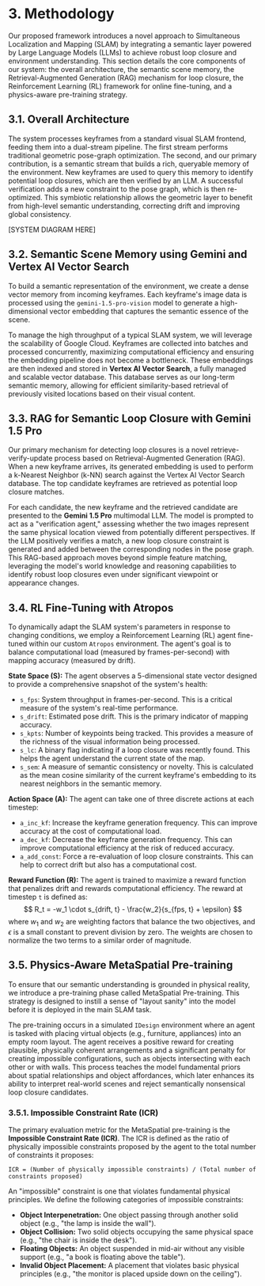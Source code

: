 # 3. Methodology

Our proposed framework introduces a novel approach to Simultaneous Localization and Mapping (SLAM) by integrating a semantic layer powered by Large Language Models (LLMs) to achieve robust loop closure and environment understanding. This section details the core components of our system: the overall architecture, the semantic scene memory, the Retrieval-Augmented Generation (RAG) mechanism for loop closure, the Reinforcement Learning (RL) framework for online fine-tuning, and a physics-aware pre-training strategy.

## 3.1. Overall Architecture

The system processes keyframes from a standard visual SLAM frontend, feeding them into a dual-stream pipeline. The first stream performs traditional geometric pose-graph optimization. The second, and our primary contribution, is a semantic stream that builds a rich, queryable memory of the environment. New keyframes are used to query this memory to identify potential loop closures, which are then verified by an LLM. A successful verification adds a new constraint to the pose graph, which is then re-optimized. This symbiotic relationship allows the geometric layer to benefit from high-level semantic understanding, correcting drift and improving global consistency.

[SYSTEM DIAGRAM HERE]

## 3.2. Semantic Scene Memory using Gemini and Vertex AI Vector Search

To build a semantic representation of the environment, we create a dense vector memory from incoming keyframes. Each keyframe's image data is processed using the `gemini-1.5-pro-vision` model to generate a high-dimensional vector embedding that captures the semantic essence of the scene.

To manage the high throughput of a typical SLAM system, we will leverage the scalability of Google Cloud. Keyframes are collected into batches and processed concurrently, maximizing computational efficiency and ensuring the embedding pipeline does not become a bottleneck. These embeddings are then indexed and stored in **Vertex AI Vector Search**, a fully managed and scalable vector database. This database serves as our long-term semantic memory, allowing for efficient similarity-based retrieval of previously visited locations based on their visual content.

## 3.3. RAG for Semantic Loop Closure with Gemini 1.5 Pro

Our primary mechanism for detecting loop closures is a novel retrieve-verify-update process based on Retrieval-Augmented Generation (RAG). When a new keyframe arrives, its generated embedding is used to perform a k-Nearest Neighbor (k-NN) search against the Vertex AI Vector Search database. The top candidate keyframes are retrieved as potential loop closure matches.

For each candidate, the new keyframe and the retrieved candidate are presented to the **Gemini 1.5 Pro** multimodal LLM. The model is prompted to act as a "verification agent," assessing whether the two images represent the same physical location viewed from potentially different perspectives. If the LLM positively verifies a match, a new loop closure constraint is generated and added between the corresponding nodes in the pose graph. This RAG-based approach moves beyond simple feature matching, leveraging the model's world knowledge and reasoning capabilities to identify robust loop closures even under significant viewpoint or appearance changes.

## 3.4. RL Fine-Tuning with Atropos

To dynamically adapt the SLAM system's parameters in response to changing conditions, we employ a Reinforcement Learning (RL) agent fine-tuned within our custom `Atropos` environment. The agent's goal is to balance computational load (measured by frames-per-second) with mapping accuracy (measured by drift).

**State Space (S):** The agent observes a 5-dimensional state vector designed to provide a comprehensive snapshot of the system's health:
*   `s_fps`: System throughput in frames-per-second. This is a critical measure of the system's real-time performance.
*   `s_drift`: Estimated pose drift. This is the primary indicator of mapping accuracy.
*   `s_kpts`: Number of keypoints being tracked. This provides a measure of the richness of the visual information being processed.
*   `s_lc`: A binary flag indicating if a loop closure was recently found. This helps the agent understand the current state of the map.
*   `s_sem`: A measure of semantic consistency or novelty. This is calculated as the mean cosine similarity of the current keyframe's embedding to its nearest neighbors in the semantic memory.

**Action Space (A):** The agent can take one of three discrete actions at each timestep:
*   `a_inc_kf`: Increase the keyframe generation frequency. This can improve accuracy at the cost of computational load.
*   `a_dec_kf`: Decrease the keyframe generation frequency. This can improve computational efficiency at the risk of reduced accuracy.
*   `a_add_const`: Force a re-evaluation of loop closure constraints. This can help to correct drift but also has a computational cost.

**Reward Function (R):** The agent is trained to maximize a reward function that penalizes drift and rewards computational efficiency. The reward at timestep `t` is defined as:
$$
R_t = -w_1 \cdot s_{drift, t} - \frac{w_2}{s_{fps, t} + \epsilon}
$$
where $w_1$ and $w_2$ are weighting factors that balance the two objectives, and $\epsilon$ is a small constant to prevent division by zero. The weights are chosen to normalize the two terms to a similar order of magnitude.

## 3.5. Physics-Aware MetaSpatial Pre-training

To ensure that our semantic understanding is grounded in physical reality, we introduce a pre-training phase called MetaSpatial Pre-training. This strategy is designed to instill a sense of "layout sanity" into the model before it is deployed in the main SLAM task.

The pre-training occurs in a simulated `IDesign` environment where an agent is tasked with placing virtual objects (e.g., furniture, appliances) into an empty room layout. The agent receives a positive reward for creating plausible, physically coherent arrangements and a significant penalty for creating impossible configurations, such as objects intersecting with each other or with walls. This process teaches the model fundamental priors about spatial relationships and object affordances, which later enhances its ability to interpret real-world scenes and reject semantically nonsensical loop closure candidates.

### 3.5.1. Impossible Constraint Rate (ICR)

The primary evaluation metric for the MetaSpatial pre-training is the **Impossible Constraint Rate (ICR)**. The ICR is defined as the ratio of physically impossible constraints proposed by the agent to the total number of constraints it proposes:

```
ICR = (Number of physically impossible constraints) / (Total number of constraints proposed)
```

An "impossible" constraint is one that violates fundamental physical principles. We define the following categories of impossible constraints:

*   **Object Interpenetration:** One object passing through another solid object (e.g., "the lamp is inside the wall").
*   **Object Collision:** Two solid objects occupying the same physical space (e.g., "the chair is inside the desk").
*   **Floating Objects:** An object suspended in mid-air without any visible support (e.g., "a book is floating above the table").
*   **Invalid Object Placement:** A placement that violates basic physical principles (e.g., "the monitor is placed upside down on the ceiling").